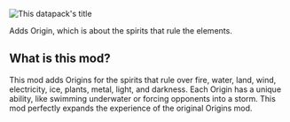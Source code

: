 ![This datapack's title](https://cdn.modrinth.com/data/cached_images/90bc59fba36de9d89fa3191ec603a8319b1dc754.png)

Adds Origin, which is about the spirits that rule the elements.
## **What is this mod?**
This mod adds Origins for the spirits that rule over fire, water, land, wind, electricity, ice, plants, metal, light, and darkness.
Each Origin has a unique ability, like swimming underwater or forcing opponents into a storm.
This mod perfectly expands the experience of the original Origins mod.
